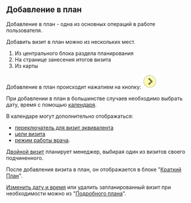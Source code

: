 ## Добавление в план

Добавление в план - одна из основных операций в работе пользователя.

Добавить визит в план можно из нескольких мест.

1. Из центрального блока раздела планирования
2. На странице занесения итогов визита
3. Из карты

Добавление в план происходит нажатием на кнопку:  ![](../images/icon-add-to-plan.png)

При добавлении в план в большинстве случаев необходимо выбрать дату, время с помощью [календаря](rep-add-calendar.md).

В календаре могут дополнительно отображаться:

  - [переключатель для визит эквивалента](rep-planning-central-block-novisit.md)
  - [цели визита](rep-add-target.md)
  - [режим работы врача](rep-add-schedule.md).

[Двойной визит](rep-add-double.md) планирует менеджер, выбирая один из визитов своего подчиненного.

После добавления визита в план, он отображается в блоке "[Краткий План](rep-planning-short-plan.md)".

[Изменить дату и время](rep-planning-full-plan-change-date.md)  или удалить запланированный визит при необходимости можно из "[Подробного плана](rep-planning-full-plan.md)".
